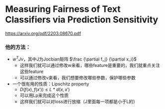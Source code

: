 # Measuring Fairness of Text Classifiers via Prediction Sensitivity

https://arxiv.org/pdf/2203.08670.pdf

### 他的方法：

* $w^TJv$，其中J为Jocbian矩阵 $\frac {\partial f_j} {\partial x_i}$
  * 这样我们就可以通过修改w来看，哪些feature是重要的，我们就重点关注这些feature
  * 可以通过修改v来看，我们想要修改哪些参数，保护哪些参数
* 一个很有用的性质：Lipschitz property
  * $D(f(x),f(x')) \le L*d(x,x')$
  * 可以用Lp来完成这个性质
  * 这样我们就可以对loss进行放缩（J里面每一项都是小于L的）

